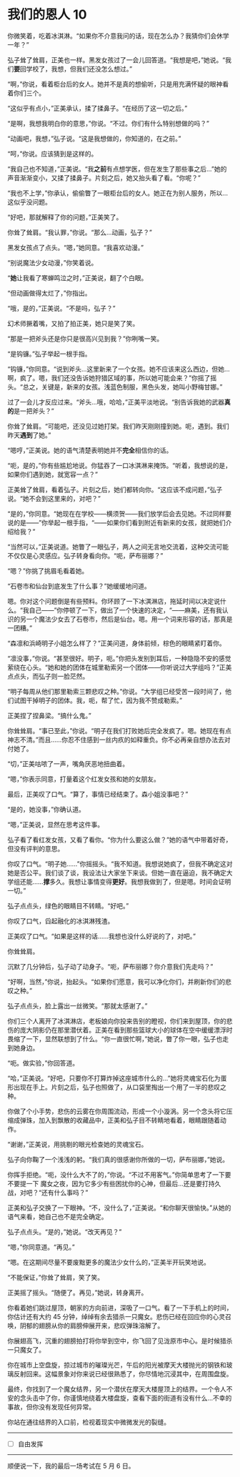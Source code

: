 # 我们的恩人 10

你微笑着，吃着冰淇淋。“如果你不介意我问的话，现在怎么办？我猜你们会休学一年？”

弘子耸了耸肩，正美也一样。黑发女孩过了一会儿回答道。“我想是吧，”她说。“我们**要**回学校了，我想，但我们还没怎么想过。”

“啊，”你说，看着柜台后的女人。她并不是真的想偷听，只是用充满怀疑的眼神看着你们三个。

“这似乎有点小，”正美承认，揉了揉鼻子。“在经历了这一切之后。”

“是啊，我想我明白你的意思，”你说。“不过。你们有什么特别想做的吗？”

“动画吧，我想，”弘子说。“这是我想做的，你知道的，在之前。”

“呵，”你说。应该猜到是这样的。

“我自己也不知道，”正美说。“我**之前**有点想学医，但在发生了那些事之后...”她的声音渐渐变小，又揉了揉鼻子。片刻之后，她又抬头看了看。“你呢？”

“我也不上学，”你承认，偷偷瞥了一眼柜台后的女人。她正在为别人服务，所以...这似乎没问题。

“好吧，那就解释了你的问题，”正美笑了。

你耸了耸肩。“我认罪，”你说。“那么...动画，弘子？”

黑发女孩点了点头。“嗯，”她同意。“我喜欢动漫。”

“别说魔法少女动漫，”你笑着说。

“**她**让我看了寒蝉鸣泣之时，”正美说，翻了个白眼。

“但动画做得太烂了，”你指出。

“哦，是的，”正美说。“不是吗，弘子？”

幻术师撅着嘴，又拍了拍正美，她只是笑了笑。

“那是一把斧头还是你只是很高兴见到我？”你咧嘴一笑。

“是钩镰。”弘子举起一根手指。

“钩镰，”你同意。“说到斧头...这里新来了一个女孩。她不应该来这么西边，但她...啊，疯了。嗯，我们还没告诉她狩猎区域的事，所以她可能会来？”你摇了摇头。“总之，关键是，新来的女孩。浅蓝色制服，黑色头发，她叫小野梅甘娜。”

过了一会儿才反应过来。“斧头...哦，哈哈，”正美平淡地说。“别告诉我她的武器**真的**是一把斧头？”

你耸了耸肩。“可能吧，还没见过她打架。我们昨天刚刚撞到她。呃，遇到。我们昨天**遇到**了她。”

“嗯哼，”正美说。她的语气清楚表明她并不**完全**相信你的话。

“呃，是的，”你有些尴尬地说。你猛吞了一口冰淇淋来掩饰。“听着，我想说的是，如果你们遇到她，就宽容一点？”

正美耸了耸肩，看着弘子。片刻之后，她们都转向你。“这应该不成问题，”弘子说。“她不会到这里来的，对吧？”

“是的，”你同意。“她现在在学校——横须贺——我们放学后会去见她。不过同样要说的是——”你举起一根手指，“——如果你们看到附近有新来的女孩，就把她们介绍给我？”

“当然可以，”正美说道。她瞥了一眼弘子，两人之间无言地交流着，这种交流可能不仅仅是心灵感应。弘子转身看向你。“呃，萨布丽娜？”

“嗯？”你挑了挑眉毛看着她。

“石卷市和仙台到底发生了什么事？”她缓缓地问道。

嗯。你对这个问题倒是有些预料。你环顾了一下冰淇淋店，拖延时间以决定说什么。“我自己——”你停顿了一下，做出了一个快速的决定，“——麻美，还有我认识的另一个魔法少女去了石卷市，然后是仙台。嗯。用一个词来形容的话，那真是一团糟。”

“森凛和浜崎明子小姐怎么样了？”正美问道，身体前倾，棕色的眼睛紧盯着你。

“凛没事，”你说。“甚至很好。明子，呃。”你把头发别到耳后，一种隐隐不安的感觉萦绕在心头。“她和她的团体在城里勒索另一个团体——你听说过大学组吗？”正美点点头，而弘子则一脸茫然。

“明子每周从他们那里勒索三颗悲叹之种。”你说。“大学组已经受苦一段时间了，他们试图干掉明子的团体。我，呃，帮了忙，因为我不赞成勒索。”

正美捏了捏鼻梁。“搞什么鬼。”  

你耸耸肩。“事已至此，”你说。“明子在我们打败她后完全发疯了。嗯。她现在有点神志不清。”而且……你忍不住感到一丝内疚的如释重负。你不必再亲自想办法去对付她了。

“切，”正美咕哝了一声，嘴角厌恶地扭曲着。  

“嗯，”你表示同意，打量着这个红发女孩和她的女朋友。

最后，正美叹了口气。“算了，事情已经结束了。森小姐没事吧？”

“是的，她没事，”你确认道。  

“嗯，”正美说，显然在思考这件事。

弘子看了看红发女孩，又看了看你。“你为什么要这么做？”她的语气中带着好奇，但没有评判的意思。

你叹了口气。“明子她……”你摇摇头。“我不知道。我想说她疯了，但我不确定这对她是否公平。我们谈了谈，我设法让大家坐下来谈。但她一直在逼迫，我不确定大学组还能……**撑**多久。我想让事情变得**更好**。我想我做到了，但是嗯。时间会证明一切。”  

弘子点点头，绿色的眼睛目不转睛。“好吧。”

你叹了口气，舀起融化的冰淇淋残渣。  

正美叹了口气。“如果是这样的话……我想也没什么好说的了，对吧。”

你耸耸肩。

沉默了几分钟后，弘子动了动身子。“呃，萨布丽娜？你介意我们先走吗？”

“好啊，当然，”你说，抬起头。“如果你们愿意，我可以净化你们，并刷新你们的悲叹之种。”

弘子点点头，脸上露出一丝微笑。“那就太感谢了。”

你们三个人离开了冰淇淋店，老板娘向你投来告别的瞪视，你们来到屋顶，你的悲伤的庞大阴影仍在那里潜伏着。正美在看到那些篮球大小的球体在空中缓缓漂浮时畏缩了一下，显然联想到了什么。“你一直很忙啊，”她说，瞥了你一眼，弘子也走到她身边。

“呃。做实验，”你回答道。

“哈，”正美说。“好吧，只要你不打算炸掉这座城市什么的...”她将灵魂宝石化为蛋形出现在手上。片刻之后，弘子也照做了，从口袋里掏出一个用了一半的悲叹之种。

你做了个小手势，悲伤的云雾在你周围流动，形成一个小漩涡。另一个念头将它压缩成弹珠，加入到飘散的收藏品中，正美和弘子目不转睛地看着，眼睛跟随着动作。

“谢谢，”正美说，用挑剔的眼光检查她的灵魂宝石。

弘子向你鞠了一个浅浅的躬。“我们真的很感谢你所做的一切，萨布丽娜，”她说。

你挥手拒绝。“呃，没什么大不了的，”你说。“不过不用客气。”你简单思考了一下要不要提一下 魔女之夜，因为它多少有些困扰你的心神，但最后...还是要打持久战，对吧？“还有什么事吗？”

正美和弘子交换了一下眼神。“不，没什么了，”正美说。“和你聊天很愉快。”从她的语气来看，她自己也不是完全确定。

弘子点点头。“是的，”她说。“改天再见？”

“嗯，”你同意道。“再见。”

“嗯。在这期间尽量不要废黜更多的魔法少女什么的，”正美半开玩笑地说。

“不能保证，”你耸了耸肩，笑了笑。

正美摇了摇头。“随便了。再见，”她说，转身离开。

你看着她们跳过屋顶，朝家的方向前进，深吸了一口气。看了一下手机上的时间，你估计还有大约 45 分钟，绰绰有余去猎杀一只魔女。悲伤已经在回应你的心灵召唤，阴郁的翅膀从你的肩膀伸展开来，悲叹弹珠溶解了。

你展翅高飞，沉重的翅膀拍打将你举到空中，你飞回了见泷原市中心。是时候猎杀一只魔女了。

你在城市上空盘旋，掠过城市的璀璨光芒，午后的阳光被摩天大楼抛光的钢铁和玻璃反射回来。这幅景象对你来说已经很熟悉了，你尽情地沉浸其中，在周围盘旋。

最终，你找到了一个魔女结界，另一个潜伏在摩天大楼屋顶上的结界。一个令人不安的念头击中了你，你谨慎地绕着大楼盘旋，查看下面的街道有没有什么...不幸的事故，但你没有发现任何异常。

你站在通往结界的入口前，检视着现实中微微发光的裂缝。

---

- [ ] 自由发挥

---

顺便说一下，我的最后一场考试在 5 月 6 日。
